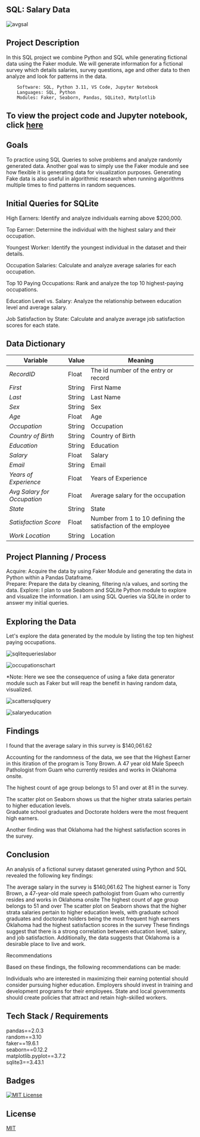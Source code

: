 ## SQL: Salary Data

![avgsal](https://github.com/guzmanwolfrank/SQL/assets/29739578/b161b907-2b5c-46a6-b4e3-21ab12414a54)

## Project Description

In this SQL project we combine Python and SQL while generating fictional data using the Faker module. We will generate information for a fictional survey which details salaries, survey questions, age and other data to then analyze and look for patterns in the data.


        Software: SQL, Python 3.11, VS Code, Jupyter Notebook
        Languages: SQL, Python
        Modules: Faker, Seaborn, Pandas, SQLite3, Matplotlib

## To view the project code and Jupyter notebook, click [here](https://github.com/guzmanwolfrank/Data-SQL/blob/main/SQLSalaryData/RandomData.ipynb)


## Goals 
To practice using SQL Queries to solve problems and analyze randomly generated data.  Another goal was to simply use the Faker module and see how flexible it is generating data for 
visualization purposes.  Generating Fake data is also useful in algorithmic research when running algorithms multiple times to find patterns in random sequences. 

## Initial Queries for SQLite 

High Earners: Identify and analyze individuals earning above $200,000.

Top Earner: Determine the individual with the highest salary and their occupation.

Youngest Worker: Identify the youngest individual in the dataset and their details.

Occupation Salaries: Calculate and analyze average salaries for each occupation.

Top 10 Paying Occupations: Rank and analyze the top 10 highest-paying occupations.

Education Level vs. Salary: Analyze the relationship between education level and average salary.

Job Satisfaction by State: Calculate and analyze average job satisfaction scores for each state.


 
##  Data Dictionary
**Variable** |    **Value**    | **Meaning**
---|---|---
*RecordID* | Float | The id number of the entry or record
*First* |String| First Name
*Last* | String | Last Name
*Sex* | String  | Sex
*Age* | Float | Age
*Occupation* | String | Occupation
*Country of Birth* | String | Country of Birth
*Education* | String | Education 
*Salary*| Float | Salary
*Email*| String | Email
*Years of Experience*| Float | Years of Experience 
*Avg Salary for Occupation*| Float | Average salary for the occupation 
*State*| String | State
*Satisfaction Score*| Float | Number from 1 to 10 defining the satisfaction of the employee 
*Work Location*| String | Location 


## Project Planning / Process 

Acquire: Acquire the data by using Faker Module and generating the data in Python within a Pandas Dataframe.  <br/> 
Prepare:  Prepare the data by cleaning, filtering n/a values, and sorting the data. 
Explore:  I plan to use Seaborn and SQLite Python module to explore and visualize the information.  I am using SQL Queries via SQLite in order to answer my initial queries. 

## Exploring the Data 

Let's explore the data generated by the module by listing the top ten highest paying occupations.

![sqlitequerieslabor](https://github.com/guzmanwolfrank/Data-SQL/assets/29739578/9fa4981c-8f90-4816-8615-54180a503756)

![occupationschart](https://github.com/guzmanwolfrank/Data-SQL/assets/29739578/45513aaf-d5c1-405b-9f39-d53e5bd40c90)

*Note:  Here we see the consequence of using a fake data generator module such as Faker but will reap the benefit in having random data, visualized. 

![scattersqlquery](https://github.com/guzmanwolfrank/Data-SQL/assets/29739578/5b4ea124-209d-4c7a-a1de-ce3f40e9bb75)

![salaryeducation](https://github.com/guzmanwolfrank/Data-SQL/assets/29739578/c3fe59e6-3a73-49fd-a8a7-1048d43e2861)

## Findings 
I found that the average salary in this survey is $140,061.62

Accounting for the randomness of the data, we see that the Highest Earner in this itiration of the program is Tony Brown.  A 47 year old Male Speech Pathologist from Guam who currently resides and works in Oklahoma onsite.  

The highest count of age group belongs to 51 and over at 81 in the survey. 

The scatter plot on Seaborn shows us that the higher strata salaries pertain to higher education levels.  
Graduate school graduates and Doctorate holders were the most frequent high earners.  

Another finding was that Oklahoma had the highest satisfaction scores in the survey.  

## Conclusion 
An analysis of a fictional survey dataset generated using Python and SQL revealed the following key findings:

The average salary in the survey is $140,061.62
The highest earner is Tony Brown, a 47-year-old male speech pathologist from Guam who currently resides and works in Oklahoma onsite
The highest count of age group belongs to 51 and over
The scatter plot on Seaborn shows that the higher strata salaries pertain to higher education levels, with graduate school graduates and doctorate holders being the most frequent high earners
Oklahoma had the highest satisfaction scores in the survey
These findings suggest that there is a strong correlation between education level, salary, and job satisfaction. Additionally, the data suggests that Oklahoma is a desirable place to live and work.

Recommendations

Based on these findings, the following recommendations can be made:

Individuals who are interested in maximizing their earning potential should consider pursuing higher education.
Employers should invest in training and development programs for their employees.
State and local governments should create policies that attract and retain high-skilled workers.


## Tech Stack / Requirements 

pandas==2.0.3 <br/> 
random==3.10 <br/>
faker==19.6.1 <br/>
seaborn==0.12.2 <br/>
matplotlib.pyplot==3.7.2 <br/>
sqlite3==3.43.1 <br/>


## Badges
[![MIT License](https://img.shields.io/badge/License-MIT-green.svg)](https://choosealicense.com/licenses/mit/)


## License
[MIT](https://choosealicense.com/licenses/mit/)



